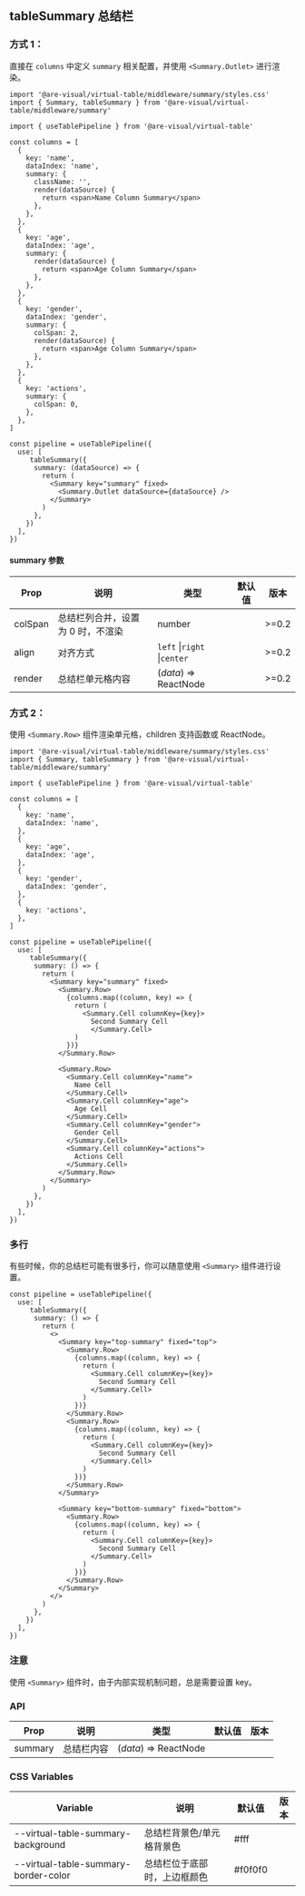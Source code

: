 ## tableSummary 总结栏

### 方式 1：

直接在 `columns` 中定义 `summary` 相关配置，并使用 `<Summary.Outlet>` 进行渲染。

```tsx
import '@are-visual/virtual-table/middleware/summary/styles.css'
import { Summary, tableSummary } from '@are-visual/virtual-table/middleware/summary'

import { useTablePipeline } from '@are-visual/virtual-table'

const columns = [
  {
    key: 'name',
    dataIndex: 'name',
    summary: {
      className: '',
      render(dataSource) {
        return <span>Name Column Summary</span>
      },
    },
  },
  {
    key: 'age',
    dataIndex: 'age',
    summary: {
      render(dataSource) {
        return <span>Age Column Summary</span>
      },
    },
  },
  {
    key: 'gender',
    dataIndex: 'gender',
    summary: {
      colSpan: 2,
      render(dataSource) {
        return <span>Age Column Summary</span>
      },
    },
  },
  {
    key: 'actions',
    summary: {
      colSpan: 0,
    },
  },
]

const pipeline = useTablePipeline({
  use: [
     tableSummary({
      summary: (dataSource) => {
        return (
          <Summary key="summary" fixed>
            <Summary.Outlet dataSource={dataSource} />
          </Summary>
        )
      },
    })
  ],
})
```

#### summary 参数

| Prop    | 说明                              | 类型                        | 默认值 | 版本  |
| ------- | --------------------------------- | --------------------------- | ------ | ----- |
| colSpan | 总结栏列合并，设置为 0 时，不渲染 | number                      |        | >=0.2 |
| align   | 对齐方式                          | `left` \|`right` \|`center` |        | >=0.2 |
| render  | 总结栏单元格内容                  | (*data*) => ReactNode       |        | >=0.2 |

### 方式 2：

使用 `<Summary.Row>` 组件渲染单元格，children 支持函数或 ReactNode。

```tsx
import '@are-visual/virtual-table/middleware/summary/styles.css'
import { Summary, tableSummary } from '@are-visual/virtual-table/middleware/summary'

import { useTablePipeline } from '@are-visual/virtual-table'

const columns = [
  {
    key: 'name',
    dataIndex: 'name',
  },
  {
    key: 'age',
    dataIndex: 'age',
  },
  {
    key: 'gender',
    dataIndex: 'gender',
  },
  {
    key: 'actions',
  },
]

const pipeline = useTablePipeline({
  use: [
     tableSummary({
      summary: () => {
        return (
          <Summary key="summary" fixed>
            <Summary.Row>
              {columns.map((column, key) => {
                return (
                  <Summary.Cell columnKey={key}>
                    Second Summary Cell
                	</Summary.Cell>
                )
              })}
            </Summary.Row>
            
            <Summary.Row>
              <Summary.Cell columnKey="name">
                Name Cell
              </Summary.Cell>
              <Summary.Cell columnKey="age">
                Age Cell
              </Summary.Cell>
              <Summary.Cell columnKey="gender">
                Gender Cell
              </Summary.Cell>
              <Summary.Cell columnKey="actions">
                Actions Cell
              </Summary.Cell>
            </Summary.Row>
          </Summary>
        )
      },
    })
  ],
})
```

### 多行

有些时候，你的总结栏可能有很多行，你可以随意使用 `<Summary>` 组件进行设置。

```tsx
const pipeline = useTablePipeline({
  use: [
     tableSummary({
      summary: () => {
        return (
          <>
            <Summary key="top-summary" fixed="top">
              <Summary.Row>
                {columns.map((column, key) => {
                  return (
                    <Summary.Cell columnKey={key}>
                      Second Summary Cell
                    </Summary.Cell>
                  )
                })}
              </Summary.Row>
              <Summary.Row>
                {columns.map((column, key) => {
                  return (
                    <Summary.Cell columnKey={key}>
                      Second Summary Cell
                    </Summary.Cell>
                  )
                })}
              </Summary.Row>
            </Summary>

            <Summary key="bottom-summary" fixed="bottom">
              <Summary.Row>
                {columns.map((column, key) => {
                  return (
                    <Summary.Cell columnKey={key}>
                      Second Summary Cell
                    </Summary.Cell>
                  )
                })}
              </Summary.Row>
            </Summary>
          </>
        )
      },
    })
  ],
})
```

### 注意

使用 `<Summary>` 组件时，由于内部实现机制问题，总是需要设置 key。

### API

| Prop    | 说明       | 类型                  | 默认值 | 版本 |
| ------- | ---------- | --------------------- | ------ | ---- |
| summary | 总结栏内容 | (*data*) => ReactNode |        |      |


### CSS Variables

| Variable                             | 说明                         | 默认值   | 版本 |
| ------------------------------------ | ---------------------------- | -------- | ---- |
| --virtual-table-summary-background   | 总结栏背景色/单元格背景色    | #fff     |      |
| --virtual-table-summary-border-color | 总结栏位于底部时，上边框颜色 | \#f0f0f0 |      |
